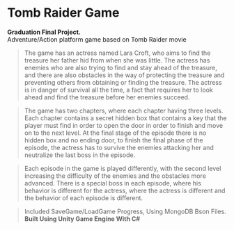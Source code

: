 # Tomb Raider Game
<strong>Graduation Final Project.</strong><br>
Adventure/Action platform game based on Tomb Raider movie
> The game has an actress named Lara Croft, who aims to find the treasure her father hid from when she was little. The actress has enemies who are also trying to find and stay ahead of the treasure, and there are also obstacles in the way of protecting the treasure and preventing others from obtaining or finding the treasure.
The actress is in danger of survival all the time, a fact that requires her to look ahead and find the treasure before her enemies succeed.

> The game has two chapters, where each chapter having three levels.
Each chapter contains a secret hidden box that contains a key that the player must find in order to open the door in order to finish and move on to the next level. At the final stage of the episode there is no hidden box and no ending door, to finish the final phase of the episode, the actress has to survive the enemies attacking her and neutralize the last boss in the episode.

> Each episode in the game is played differently, with the second level increasing the difficulty of the enemies and the obstacles more advanced. There is a special boss in each episode, where his behavior is different for the actress, where the actress is different and the behavior of each episode is different.

> Included SaveGame/LoadGame Progress, Using MongoDB Bson Files.<br>
<strong>Built Using Unity Game Engine With C#</strong>

